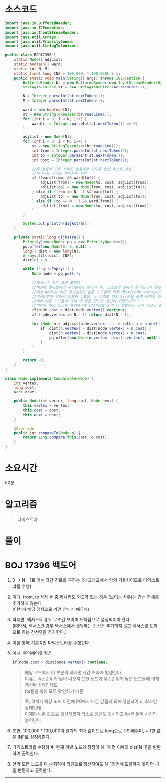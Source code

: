 # 소스코드

```Java
import java.io.BufferedReader;
import java.io.IOException;
import java.io.InputStreamReader;
import java.util.Arrays;
import java.util.PriorityQueue;
import java.util.StringTokenizer;

public class BOJ17396 {
    static Node[] adjList;
    static boolean[] ward;
    static int N, M;
    static final long INF = 100_000L * 100_000L + 1;
    public static void main(String[] args) throws IOException {
        BufferedReader br = new BufferedReader(new InputStreamReader(System.in));
        StringTokenizer st = new StringTokenizer(br.readLine());

        N = Integer.parseInt(st.nextToken());
        M = Integer.parseInt(st.nextToken());

        ward = new boolean[N];
        st = new StringTokenizer(br.readLine());
        for (int i = 0; i < N; i++) {
            ward[i] = Integer.parseInt(st.nextToken()) == 0;
        }

        adjList = new Node[N];
        for (int i = 0; i < M; i++) {
            st = new StringTokenizer(br.readLine());
            int from = Integer.parseInt(st.nextToken());
            int to = Integer.parseInt(st.nextToken());
            int cost = Integer.parseInt(st.nextToken());

            //두 정점이 모두 보이지 않을때만 가도록 인접 리스트 생성
            //넥서스는 무조건 보이므로 제외
            if ((ward[from] && ward[to])) {
                adjList[from] = new Node(to, cost, adjList[from]);
                adjList[to] = new Node(from, cost, adjList[to]);
            } else if (from == N - 1 && ward[to]) {
                adjList[to] = new Node(from, cost, adjList[to]);
            } else if (to == N - 1 && ward[from]) {
                adjList[from] = new Node(to, cost, adjList[from]);
            }
        }

        System.out.println(dijkstra());
    }

    private static long dijkstra() {
        PriorityQueue<Node> pq = new PriorityQueue<>();
        pq.offer(new Node(0, 0, null));
        long[] dist = new long[N];
        Arrays.fill(dist, INF);
        dist[0] = 0;

        while (!pq.isEmpty()) {
            Node node = pq.poll();

            //중요!!! 시간 초과 포인트
            //이전에 들어왔지만 우선순위가 늦어서 즉, 코스트가 높아서 못나오다가 뒤늦게 나온 node
            //해당 node는 이미 우선순위가 높은 노드들에 의해 dist[node.vertex]가 갱신된 상태인데
            //우선순위가 낮아서 이제야 나왔음 -> 이것도 다시 for문을 돌면 어차피 갱신안됨
            //이미 다른 노드들에 의해 더 작은 값으로 갱신이 되었으니까!!
            //따라서 해당 노드는 폐기해야함 (for문을 굳이 더 안돌아도 되니 시간도 효율적)
            if(node.cost > dist[node.vertex]) continue;
            if (node.vertex == N - 1) return dist[N - 1];

            for (Node n = adjList[node.vertex]; n != null; n = n.next) {
                if (dist[n.vertex] > dist[node.vertex] + n.cost) {
                    dist[n.vertex] = dist[node.vertex] + n.cost;
                    pq.offer(new Node(n.vertex, dist[n.vertex], null));
                }
            }
        }

        return -1;
    }
}

class Node implements Comparable<Node> {
    int vertex;
    long cost;
    Node next;

    public Node(int vertex, long cost, Node next) {
        this.vertex = vertex;
        this.cost = cost;
        this.next = next;
    }

    @Override
    public int compareTo(Node o) {
        return Long.compare(this.cost, o.cost);
    }
}
```

# 소요시간

50분

# 알고리즘

> 다익스트라

# 풀이

# BOJ 17396 백도어

1. 0 -> N - 1로 가는 최단 경로를 구하는 것 (그래프에서 양의 가중치이므로 다익스트라를 수행)
2. 이떄, from, to 정점 둘 중 하나라도 와드가 있는 경우 (보이는 경우)는 간선 자체를 추가하지 않는다.  
   (어차피 해당 정점으로 가면 안되기 때문에)
3. 하지만, 넥서스의 경우 무조건 보이며 도착점으로 설정되어야 한다.  
   (따라서, 넥서스인 경우 넥서스에서 출발하는 간선은 추가하지 않고 넥서스를 도착으로 하는 간선만을 추가한다.)
4. 이를 통해 기본적인 다익스트라를 수행한다.
5. 이때, 주의해야할 점은

   ```Java
   if(node.cost > dist[node.vertex]) continue;
   ```

   > 해당 코드에서 이 부분이 빠지면 시간 초과가 발생한다.  
   > 이유는 우선순위가 낮아 나오지 못한 노드가 우선순위가 높은 노드들에 의해 갱신된 상태인데도  
   > for문을 통해 모두 확인하기 때문

   > 즉, 어차피 해당 노드 이전에 PQ에서 나온 값들에 의해 갱신되어 더 최소인 상태인데  
   > 이제야 나온 값으로 갱신해봤자 최소로 갱신도 못시키고 for문 돌며 시간만 늘어난다.

6. 또한, 100,000 \* 100,000이 결과의 최대 값이므로 long으로 선언해주며, + 1한 값을 INF로 설정해준다.
7. 다익스트라를 수행하며, 현재 꺼낸 노드의 정점이 N-1이면 이때의 dist[N-1]을 반환하여 출력한다.
8. 만약 모든 노드를 다 순회하여 최단으로 갱신하여도 N-1정점에 도달하지 못하면 -1을 반환하고 출력한다.

---
